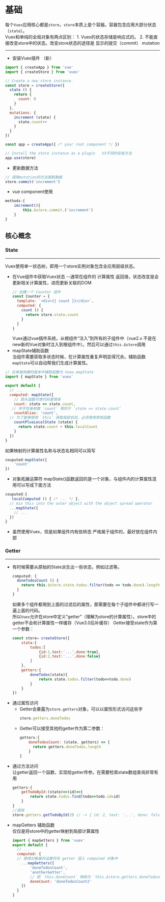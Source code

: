 # 基础
每个`Vuex`应用核心都是`store`，`store`本质上是个容器。容器包含应用大部分状态（`state`）。  
Vuex和单纯的全局对象有两点区别：
    1. Vuex的状态存储是响应式的。
    2. 不能直接改变store中的状态。改变store状态的途径是 显示的提交（commit） mutation  
- - -
- 安装Vuex插件 （新）
```js
import { createApp } from 'vue'
import { createStore } from 'vuex'

// Create a new store instance.
const store = createStore({
  state () {
    return {
      count: 0
    }
  },
  mutations: {
    increment (state) {
      state.count++
    }
  }
})

const app = createApp({ /* your root component */ }) 

// Install the store instance as a plugin   V3不同的安装方法
app.use(store)

```
- 更新数据方法 
```js
// 调用mutation的方法更新数据
store.commit('increment')
```
- vue component使用
```js
methods:{
    imcrement(){
        this.$store.commit.('increment')
    }
}
```


## 核心概念
### State
---
Vuex使用单一状态树，即用一个store实例对象包含全应用层级状态。
- 在Vue组件中获取Vuex状态 --通常在组件的 计算属性 返回值，状态改变是会更新相关计算属性，进而更新关联的DOM
    ```js
    // 创建一个 Counter 组件
    const Counter = {
      template: `<div>{{ count }}</div>`,
      computed: {
        count () {
          return store.state.count
        }
      }
    }
    ```
    Vuex通过vue插件系统，从根组件“注入”到所有的子组件中（vue2.x 不是在new新的Vue对象时注入到根组件中）。然后可以通过`this.$store`调用
- mapState辅助函数  
当组件需要获取多状态时候，在计算属性重复声明显得冗余。辅助函数`mapState`可以自动帮我们生成计算属性。
```js
// 在单独构建的版本中辅助函数为 Vuex.mapState
import { mapState } from 'vuex'

export default {
  // ...
  computed: mapState({
    // 箭头函数可使代码更简练
    count: state => state.count,
   // 传字符串参数 'count' 等同于 `state => state.count`
    countAlias: 'count',
  // 为了能够使用 `this` 获取局部状态，必须使用常规函数
    countPlusLocalState (state) {
      return state.count + this.localCount
    }
  })
}
```
如果映射的计算属性名称与状态名相同可以简写
```js
couputed:mapState({
    'count'
})
```
- 对象拓展运算符
mapState()函数返回的是一个对象，与组件内的计算属性混用可以写成下面方法
```js
couputed:{
   localComputed () { /* ... */ },
  // mix this into the outer object with the object spread operator
  ...mapState({
    // ...
  })
}
```
- 虽然使用Vuex，但是如果组件内有些转态 严格属于组件的，最好放在组件内部

### Getter
---
- 有时候需要从原始的State派生出一些状态，例如过滤等。
    ```js
    computed: {
      doneTodosCount () {
        return this.$store.state.todos.filter(todo => todo.done).length
      }
    }
    ```
    如果多个组件都用到上面的过滤后的属性，那需要在每个子组件中都进行写一遍上面的代码。  
    所以`Vuex`允许在store中定义“getter”（理解为store的计算属性）。store中的getter不会和计算属性一样缓存（Vue3.0后补缓存）
    Getter接受state作为第一个参数：
    ```js
    const store= createStore({
        stata:{
            todos:[
                {id:1,text:'...',done:true},
                {id:2,text:'...',done:false}
            ]
        },
        getters:{
            doneTodos(state){
                return state.todos.filter(todo=>todo.done)
            }
        }
    })
    ```
- 通过属性访问
    - Getter会暴露为`store.getters`对象，可以以属性形式访问这些字
        ```js
        store.getters.doneTodos
        ```
    - Getter可以接受其他的getter作为第二参数：
        ```js
        getters:{
            doneTodosCount: (state, getters) => {
              return getters.doneTodos.length
            }
        }
        ```
- 通过方法访问  
    让getter返回一个函数，实现给getter传参。在需要检索state数组查询非常有用
    ```js
    getters:{
        getTodoById:(state)=>(id)=>{
            return state.todos.find(todo=>todo.id=id)
        }
    }
    //调用 
    store.getters.getTodoById(2) // -> { id: 2, text: '...', done: false }
    ```
- mapGetters 辅助函数  
    仅仅是将store中的getter映射到局部计算属性
    ```js
    import { mapGetters } from 'vuex'
    export default {
      // ...
      computed: {
      // 使用对象展开运算符将 getter 混入 computed 对象中
        ...mapGetters([
            'doneTodosCount',
            'anotherGetter',
            // 把 `this.doneCount` 映射为 `this.$store.getters.doneTodosCount` 
            doneCount: 'doneTodosCount2'
        ])
      }
    }
    ```
